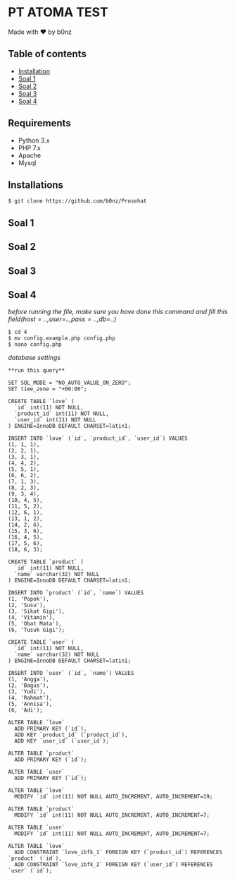 # PT ATOMA TEST
Made with :heart: by b0nz

## Table of contents
* [Installation](https://github.com/b0nz/Prosehat#installations)
* [Soal 1](https://github.com/b0nz/Prosehat#soal-1)
* [Soal 2](https://github.com/b0nz/Prosehat#soal-2)
* [Soal 3](https://github.com/b0nz/Prosehat#soal-3)
* [Soal 4](https://github.com/b0nz/Prosehat#soal-4)

## Requirements
* Python 3.x
* PHP 7.x
* Apache
* Mysql

## Installations
```
$ git clone https://github.com/b0nz/Prosehat
```

## Soal 1

## Soal 2

## Soal 3

## Soal 4
_before running the file, make sure you have done this command and fill this field($host=..,$user=..,$pass=..,$db=..)_
```
$ cd 4
$ mv config.example.php config.php
$ nano config.php
```
_database settings_
```
**run this query**

SET SQL_MODE = "NO_AUTO_VALUE_ON_ZERO";
SET time_zone = "+00:00";

CREATE TABLE `love` (
  `id` int(11) NOT NULL,
  `product_id` int(11) NOT NULL,
  `user_id` int(11) NOT NULL
) ENGINE=InnoDB DEFAULT CHARSET=latin1;

INSERT INTO `love` (`id`, `product_id`, `user_id`) VALUES
(1, 1, 1),
(2, 2, 1),
(3, 3, 1),
(4, 4, 2),
(5, 5, 1),
(6, 6, 2),
(7, 1, 3),
(8, 2, 3),
(9, 3, 4),
(10, 4, 5),
(11, 5, 2),
(12, 6, 1),
(13, 1, 2),
(14, 2, 6),
(15, 3, 6),
(16, 4, 5),
(17, 5, 6),
(18, 6, 3);

CREATE TABLE `product` (
  `id` int(11) NOT NULL,
  `name` varchar(32) NOT NULL
) ENGINE=InnoDB DEFAULT CHARSET=latin1;

INSERT INTO `product` (`id`, `name`) VALUES
(1, 'Popok'),
(2, 'Susu'),
(3, 'Sikat Gigi'),
(4, 'Vitamin'),
(5, 'Obat Mata'),
(6, 'Tusuk Gigi');

CREATE TABLE `user` (
  `id` int(11) NOT NULL,
  `name` varchar(32) NOT NULL
) ENGINE=InnoDB DEFAULT CHARSET=latin1;

INSERT INTO `user` (`id`, `name`) VALUES
(1, 'Angga'),
(2, 'Bagus'),
(3, 'Yudi'),
(4, 'Rahmat'),
(5, 'Annisa'),
(6, 'Adi');

ALTER TABLE `love`
  ADD PRIMARY KEY (`id`),
  ADD KEY `product_id` (`product_id`),
  ADD KEY `user_id` (`user_id`);

ALTER TABLE `product`
  ADD PRIMARY KEY (`id`);

ALTER TABLE `user`
  ADD PRIMARY KEY (`id`);

ALTER TABLE `love`
  MODIFY `id` int(11) NOT NULL AUTO_INCREMENT, AUTO_INCREMENT=19;

ALTER TABLE `product`
  MODIFY `id` int(11) NOT NULL AUTO_INCREMENT, AUTO_INCREMENT=7;

ALTER TABLE `user`
  MODIFY `id` int(11) NOT NULL AUTO_INCREMENT, AUTO_INCREMENT=7;

ALTER TABLE `love`
  ADD CONSTRAINT `love_ibfk_1` FOREIGN KEY (`product_id`) REFERENCES `product` (`id`),
  ADD CONSTRAINT `love_ibfk_2` FOREIGN KEY (`user_id`) REFERENCES `user` (`id`);
```
